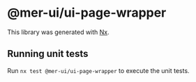 # @mer-ui/ui-page-wrapper

This library was generated with [Nx](https://nx.dev).

## Running unit tests

Run `nx test @mer-ui/ui-page-wrapper` to execute the unit tests.
